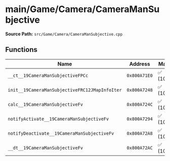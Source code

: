 # main/Game/Camera/CameraManSubjective

**Source Path:** `src/Game/Camera/CameraManSubjective.cpp`

## Functions

| Name | Address | Match % |
|------|---------|---------|
| `__ct__19CameraManSubjectiveFPCc` | `0x800A71E0` | :white_check_mark: (100.0%) |
| `init__19CameraManSubjectiveFRC12JMapInfoIter` | `0x800A7248` | :white_check_mark: (100.0%) |
| `calc__19CameraManSubjectiveFv` | `0x800A724C` | :white_check_mark: (100.0%) |
| `notifyActivate__19CameraManSubjectiveFv` | `0x800A7294` | :white_check_mark: (100.0%) |
| `notifyDeactivate__19CameraManSubjectiveFv` | `0x800A72A8` | :white_check_mark: (100.0%) |
| `__dt__19CameraManSubjectiveFv` | `0x800A72AC` | :white_check_mark: (100.0%) |